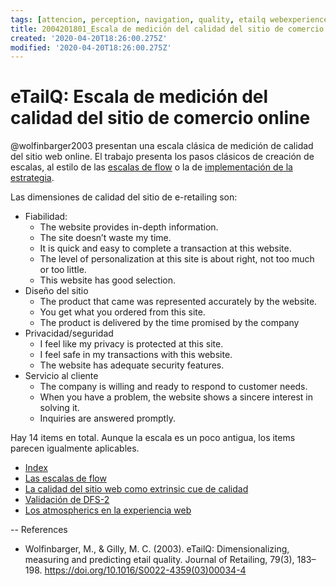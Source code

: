 ```yaml
---
tags: [attencion, perception, navigation, quality, etailq webexperience, Notebooks/onlinepurchase]
title: 2004201801_Escala de medición del calidad del sitio de comercio online
created: '2020-04-20T18:26:00.275Z'
modified: '2020-04-20T18:26:00.275Z'
---
```


# eTailQ: Escala de medición del calidad del sitio de comercio online

@wolfinbarger2003 presentan una escala clásica de medición de calidad del sitio web online. El trabajo presenta los pasos clásicos de creación de escalas, al estilo de las [escalas de flow](2003291853_escala_de_flow.md) o la de [implementación de la estrategia](2003191208_creacion_modelo_grounded_theory.md).

Las dimensiones de calidad del sitio de e-retailing son:

- Fiabilidad:
  - The website provides in-depth information.
  - The site doesn’t waste my time.
  - It is quick and easy to complete a transaction at this website.
  - The level of personalization at this site is about right, not too much or too little.
  - This website has good selection.
- Diseño del sitio
  - The product that came was represented  accurately by the website.
  - You get what you ordered from this site.
  - The product is delivered by the time promised by the company
- Privacidad/seguridad
  - I feel like my privacy is protected at this site.
  - I feel safe in my transactions with this website.
  - The website has adequate security features. 
- Servicio al cliente
  - The company is willing and ready to respond to customer needs.
  - When you have a problem, the website shows a sincere interest in solving it.
  - Inquiries are answered promptly.

Hay 14 items en total. Aunque la escala es un poco antigua, los items parecen igualmente aplicables.

- [Index](_2003101705_index.md)
- [Las escalas de flow](2003291853_escala_de_flow.md)
- [La calidad del sitio web como extrinsic cue de calidad](2004201730_calidadsitioweb_extrisiccueproductos.md)
- [Validación de DFS-2](2003311902_validacion_dSF2.md)
- [Los atmospherics en la experiencia web](2004060631_web_atmospherics.md)


--
References

- Wolfinbarger, M., & Gilly, M. C. (2003). eTailQ: Dimensionalizing, measuring and predicting etail quality. Journal of Retailing, 79(3), 183–198. https://doi.org/10.1016/S0022-4359(03)00034-4